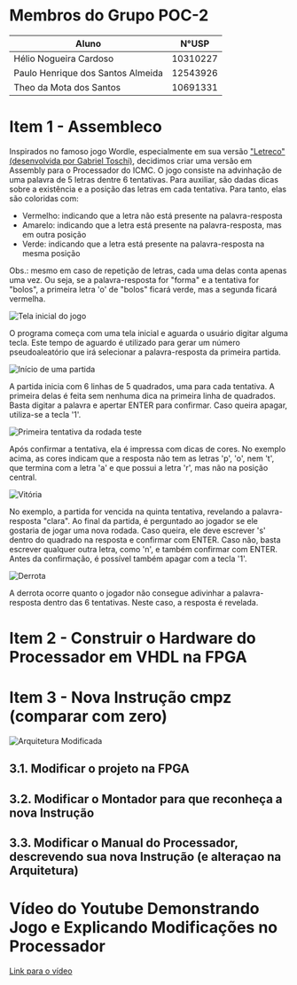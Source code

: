 # Membros do Grupo POC-2
| **Aluno**                         | **N°USP** |
|-----------------------------------|-----------|
| Hélio Nogueira Cardoso            | 10310227  |
| Paulo Henrique dos Santos Almeida | 12543926  |
| Theo da Mota dos Santos           | 10691331  |

# Item 1 - Assembleco
Inspirados no famoso jogo Wordle, especialmente em sua versão ["Letreco" (desenvolvida por Gabriel Toschi)](https://github.com/gabtoschi/letreco), decidimos criar uma versão em Assembly para o Processador do ICMC. O jogo consiste na advinhação de uma palavra de 5 letras dentre 6 tentativas. Para auxiliar, são dadas dicas sobre a existência e a posição das letras em cada tentativa. Para tanto, elas são coloridas com:
* Vermelho: indicando que a letra não está presente na palavra-resposta
* Amarelo: indicando que a letra está presente na palavra-resposta, mas em outra posição
* Verde: indicando que a letra está presente na palavra-resposta na mesma posição

Obs.: mesmo em caso de repetição de letras, cada uma delas conta apenas uma vez. Ou seja, se a palavra-resposta for "forma" e a tentativa for "bolos", a primeira letra 'o' de "bolos" ficará verde, mas a segunda ficará vermelha.

![Tela inicial do jogo](images/tela_inicial.png)

O programa começa com uma tela inicial e aguarda o usuário digitar alguma tecla. Este tempo de aguardo é utilizado para gerar um número pseudoaleatório que irá selecionar a palavra-resposta da primeira partida.

![Início de uma partida](images/1.png)

A partida inicia com 6 linhas de 5 quadrados, uma para cada tentativa. A primeira delas é feita sem nenhuma dica na primeira linha de quadrados. Basta digitar a palavra e apertar ENTER para confirmar. Caso queira apagar, utiliza-se a tecla '1'. 

![Primeira tentativa da rodada teste](images/2.png)

Após confirmar a tentativa, ela é impressa com dicas de cores. No exemplo acima, as cores indicam que a resposta não tem as letras 'p', 'o', nem 't', que termina com a letra 'a' e que possui a letra 'r', mas não na posição central.

![Vitória](images/3.png)

No exemplo, a partida for vencida na quinta tentativa, revelando a palavra-resposta "clara". Ao final da partida, é perguntado ao jogador se ele gostaria de jogar uma nova rodada. Caso queira, ele deve escrever 's' dentro do quadrado na resposta e confirmar com ENTER. Caso não, basta escrever qualquer outra letra, como 'n', e também confirmar com ENTER. Antes da confirmação, é possível também apagar com a tecla '1'.

![Derrota](images/4.png)

A derrota ocorre quanto o jogador não consegue adivinhar a palavra-resposta dentro das 6 tentativas. Neste caso, a resposta é revelada.

# Item 2 - Construir o Hardware do Processador em VHDL na FPGA

# Item 3 - Nova Instrução cmpz (comparar com zero)

![Arquitetura Modificada](images/arquitetura.png)

## 3.1. Modificar o projeto na FPGA
## 3.2. Modificar o Montador para que reconheça a nova Instrução
## 3.3. Modificar o Manual do Processador, descrevendo sua nova Instrução (e alteraçao na Arquitetura)

# Vídeo do Youtube Demonstrando Jogo e Explicando Modificações no Processador
[Link para o vídeo](https://youtu.be/sQ_09y4LZx0)

